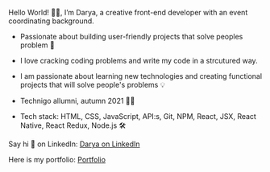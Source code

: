 Hello World! 🙋‍♀️, I’m Darya, a creative front-end developer with an event coordinating background. 

- Passionate about building user-friendly projects that solve peoples problem 💚 

- I love cracking coding problems and write my code in a strcutured way. 

- I am passionate about learning new technologies and creating functional projects that will solve people's problems 💡 

- Technigo allumni, autumn 2021 👩‍💻

- Tech stack: HTML, CSS, JavaScript, API:s, Git, NPM, React, JSX, React Native, React Redux, Node.js 🛠️

Say hi 👋  on LinkedIn: [Darya on LinkedIn](https://www.linkedin.com/in/daryalapata/)

Here is my portfolio: [Portfolio](https://daryalapata.netlify.app/)
